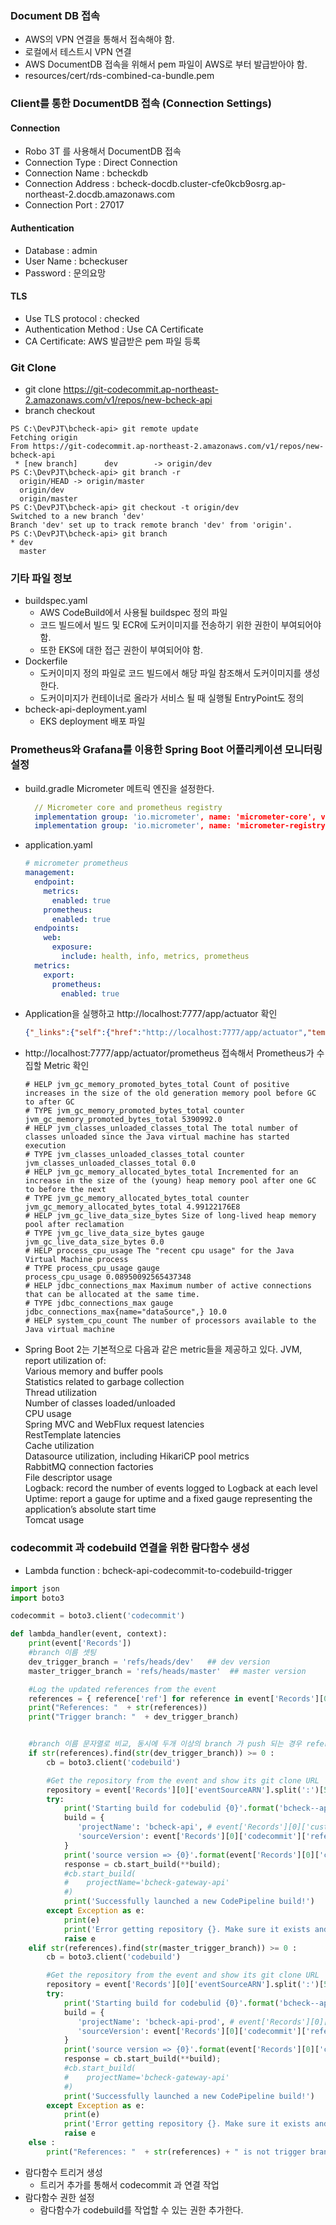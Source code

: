 ### Document DB 접속
- AWS의 VPN 연결을 통해서 접속해야 함.  
- 로컬에서 테스트시 VPN 연결
- AWS DocumentDB 접속을 위해서 pem 파일이 AWS로 부터 발급받아야 함.
- resources/cert/rds-combined-ca-bundle.pem

### Client를 통한 DocumentDB 접속 (Connection Settings)
#### Connection
- Robo 3T 를 사용해서 DocumentDB 접속 
- Connection Type : Direct Connection
- Connection Name : bcheckdb
- Connection Address : bcheck-docdb.cluster-cfe0kcb9osrg.ap-northeast-2.docdb.amazonaws.com
- Connection Port : 27017
#### Authentication
- Database : admin
- User Name : bcheckuser
- Password : 문의요망
#### TLS
- Use TLS protocol : checked
- Authentication Method : Use CA Certificate
- CA Certificate: AWS 발급받은 pem 파일 등록

### Git Clone
- git clone https://git-codecommit.ap-northeast-2.amazonaws.com/v1/repos/new-bcheck-api
- branch checkout
```shell
PS C:\DevPJT\bcheck-api> git remote update
Fetching origin
From https://git-codecommit.ap-northeast-2.amazonaws.com/v1/repos/new-bcheck-api
 * [new branch]      dev        -> origin/dev
PS C:\DevPJT\bcheck-api> git branch -r
  origin/HEAD -> origin/master
  origin/dev
  origin/master
PS C:\DevPJT\bcheck-api> git checkout -t origin/dev
Switched to a new branch 'dev'
Branch 'dev' set up to track remote branch 'dev' from 'origin'.
PS C:\DevPJT\bcheck-api> git branch
* dev
  master
```
### 기타 파일 정보
- buildspec.yaml
  - AWS CodeBuild에서 사용될 buildspec 정의 파일   
  - 코드 빌드에서 빌드 및 ECR에 도커이미지를 전송하기 위한 권한이 부여되어야 함.   
  - 또한 EKS에 대한 접근 권한이 부여되어야 함.  
- Dockerfile
  - 도커이미지 정의 파일로 코드 빌드에서 해당 파일 참조해서 도커이미지를 생성한다. 
  - 도커이미지가 컨테이너로 올라가 서비스 될 때 실행될 EntryPoint도 정의 
- bcheck-api-deployment.yaml
  - EKS deployment 배포 파일 

### Prometheus와 Grafana를 이용한 Spring Boot 어플리케이션 모니터링 설정
- build.gradle
  Micrometer 메트릭 엔진을 설정한다.   
  ```yaml
    // Micrometer core and prometheus registry
    implementation group: 'io.micrometer', name: 'micrometer-core', version: '1.7.3'
    implementation group: 'io.micrometer', name: 'micrometer-registry-prometheus', version: '1.7.3'
  ```
- application.yaml
  ```yaml
  # micrometer prometheus
  management:
    endpoint:
      metrics:
        enabled: true
      prometheus:
        enabled: true
    endpoints:
      web:
        exposure:
          include: health, info, metrics, prometheus
    metrics:
      export:
        prometheus:
          enabled: true  
  ```
- Application을 실행하고 http://localhost:7777/app/actuator 확인
  ```json
  {"_links":{"self":{"href":"http://localhost:7777/app/actuator","templated":false},"health":{"href":"http://localhost:7777/app/actuator/health","templated":false},"health-path":{"href":"http://localhost:7777/app/actuator/health/{*path}","templated":true},"info":{"href":"http://localhost:7777/app/actuator/info","templated":false},"prometheus":{"href":"http://localhost:7777/app/actuator/prometheus","templated":false},"metrics-requiredMetricName":{"href":"http://localhost:7777/app/actuator/metrics/{requiredMetricName}","templated":true},"metrics":{"href":"http://localhost:7777/app/actuator/metrics","templated":false}}}
   ```
- http://localhost:7777/app/actuator/prometheus 접속해서 Prometheus가 수집할 Metric 확인
  ```shell
  # HELP jvm_gc_memory_promoted_bytes_total Count of positive increases in the size of the old generation memory pool before GC to after GC
  # TYPE jvm_gc_memory_promoted_bytes_total counter
  jvm_gc_memory_promoted_bytes_total 5390992.0
  # HELP jvm_classes_unloaded_classes_total The total number of classes unloaded since the Java virtual machine has started execution
  # TYPE jvm_classes_unloaded_classes_total counter
  jvm_classes_unloaded_classes_total 0.0
  # HELP jvm_gc_memory_allocated_bytes_total Incremented for an increase in the size of the (young) heap memory pool after one GC to before the next
  # TYPE jvm_gc_memory_allocated_bytes_total counter
  jvm_gc_memory_allocated_bytes_total 4.99122176E8
  # HELP jvm_gc_live_data_size_bytes Size of long-lived heap memory pool after reclamation
  # TYPE jvm_gc_live_data_size_bytes gauge
  jvm_gc_live_data_size_bytes 0.0
  # HELP process_cpu_usage The "recent cpu usage" for the Java Virtual Machine process
  # TYPE process_cpu_usage gauge
  process_cpu_usage 0.08950092565437348
  # HELP jdbc_connections_max Maximum number of active connections that can be allocated at the same time.
  # TYPE jdbc_connections_max gauge
  jdbc_connections_max{name="dataSource",} 10.0
  # HELP system_cpu_count The number of processors available to the Java virtual machine
  ```
- Spring Boot 2는 기본적으로 다음과 같은 metric들을 제공하고 있다.
JVM, report utilization of:  
Various memory and buffer pools  
Statistics related to garbage collection  
Thread utilization  
Number of classes loaded/unloaded  
CPU usage  
Spring MVC and WebFlux request latencies  
RestTemplate latencies  
Cache utilization  
Datasource utilization, including HikariCP pool metrics  
RabbitMQ connection factories  
File descriptor usage  
Logback: record the number of events logged to Logback at each level  
Uptime: report a gauge for uptime and a fixed gauge representing the application’s absolute start time  
Tomcat usage  

### codecommit 과 codebuild 연결을 위한 람다함수 생성 
- Lambda function : bcheck-api-codecommit-to-codebuild-trigger
```python
import json
import boto3

codecommit = boto3.client('codecommit')

def lambda_handler(event, context):
    print(event['Records'])
    #branch 이름 셋팅
    dev_trigger_branch = 'refs/heads/dev'   ## dev version 
    master_trigger_branch = 'refs/heads/master'  ## master version

    #Log the updated references from the event
    references = { reference['ref'] for reference in event['Records'][0]['codecommit']['references'] }
    print("References: "  + str(references))
    print("Trigger branch: "  + dev_trigger_branch)


    #branch 이름 문자열로 비교, 동시에 두개 이상의 branch 가 push 되는 경우 references 
    if str(references).find(str(dev_trigger_branch)) >= 0 :
        cb = boto3.client('codebuild')

        #Get the repository from the event and show its git clone URL
        repository = event['Records'][0]['eventSourceARN'].split(':')[5]
        try:
            print('Starting build for codebulid {0}'.format('bcheck--api'))
            build = {
               'projectName': 'bcheck-api', # event['Records'][0]['customData'],
               'sourceVersion': event['Records'][0]['codecommit']['references'][0]['commit']
            }
            print('source version => {0}'.format(event['Records'][0]['codecommit']['references'][0]['commit']))
            response = cb.start_build(**build);
            #cb.start_build(
            #    projectName='bcheck-gateway-api'
            #)
            print('Successfully launched a new CodePipeline build!')
        except Exception as e:
            print(e)
            print('Error getting repository {}. Make sure it exists and that your repository is in the same region as this function.'.format(repository))
            raise e
    elif str(references).find(str(master_trigger_branch)) >= 0 :
        cb = boto3.client('codebuild')

        #Get the repository from the event and show its git clone URL
        repository = event['Records'][0]['eventSourceARN'].split(':')[5]
        try:
            print('Starting build for codebulid {0}'.format('bcheck--api-prod'))
            build = {
               'projectName': 'bcheck-api-prod', # event['Records'][0]['customData'],
               'sourceVersion': event['Records'][0]['codecommit']['references'][0]['commit']
            }
            print('source version => {0}'.format(event['Records'][0]['codecommit']['references'][0]['commit']))
            response = cb.start_build(**build);
            #cb.start_build(
            #    projectName='bcheck-gateway-api'
            #)
            print('Successfully launched a new CodePipeline build!')
        except Exception as e:
            print(e)
            print('Error getting repository {}. Make sure it exists and that your repository is in the same region as this function.'.format(repository))
            raise e       
    else :
        print("References: "  + str(references) + " is not trigger branch")
```
- 람다함수 트리거 생성 
  - 트리거 추가를 통해서 codecommit 과 연결 작업 
- 람다함수 권한 설정 
  - 람다함수가 codebuild를 작업할 수 있는 권한 추가한다.